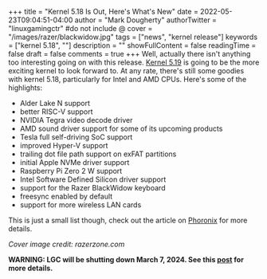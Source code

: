 +++
title = "Kernel 5.18 Is Out, Here's What's New"
date = 2022-05-23T09:04:51-04:00
author = "Mark Dougherty"
authorTwitter = "linuxgamingctr" #do not include @
cover = "/images/razer/blackwidow.jpg"
tags = ["news", "kernel release"]
keywords = ["kernel 5.18", ""]
description = ""
showFullContent = false
readingTime = false
draft = false
comments = true
+++
Well, actually there isn't anything too interesting going on with this release. [Kernel 5.19](https://www.phoronix.com/scan.php?page=news_item&px=Linux-5.19-Features-Expected) is going to be the more exciting kernel to look forward to. At any rate, there's still some goodies with kernel 5.18, particularly for Intel and AMD CPUs. Here's some of the highlights:
- Alder Lake N support
- better RISC-V support
- NVIDIA Tegra video decode driver
- AMD sound driver support for some of its upcoming products
- Tesla full self-driving SoC support
- improved Hyper-V support
- trailing dot file path support on exFAT partitions
- initial Apple NVMe driver support
- Raspberry Pi Zero 2 W support
- Intel Software Defined Silicon driver support
- support for the Razer BlackWidow keyboard
- freesync enabled by default
- support for more wireless LAN cards

This is just a small list though, check out the article on [Phoronix](https://www.phoronix.com/scan.php?page=article&item=linux-518-features&num=1) for more details.

*Cover image credit: razerzone.com*

**WARNING: LGC will be shutting down March 7, 2024. See this [post](https://linuxgamingcentral.com/posts/the-end-of-lgc/) for more details.**
